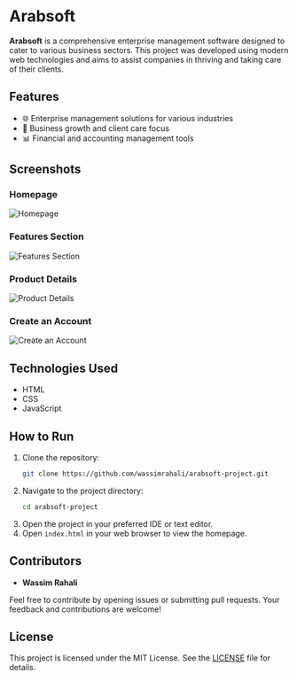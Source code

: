 # **Arabsoft**

**Arabsoft** is a comprehensive enterprise management software designed to cater to various business sectors. This project was developed using modern web technologies and aims to assist companies in thriving and taking care of their clients.

## **Features**

- 🌐 Enterprise management solutions for various industries
- 💼 Business growth and client care focus
- 📊 Financial and accounting management tools

## **Screenshots**

### **Homepage**
![Homepage](https://github.com/wassimrahali/arabsoft-project/assets/140222867/screenshot-homepage.png)

### **Features Section**
![Features Section](https://github.com/wassimrahali/arabsoft-project/assets/140222867/screenshot-features.png)

### **Product Details**
![Product Details](https://github.com/wassimrahali/arabsoft-project/assets/140222867/screenshot-product.png)

### **Create an Account**
![Create an Account](https://github.com/wassimrahali/arabsoft-project/assets/140222867/screenshot-create-account.png)

## **Technologies Used**

- HTML
- CSS
- JavaScript

## **How to Run**

1. Clone the repository:
    ```bash
    git clone https://github.com/wassimrahali/arabsoft-project.git
    ```
2. Navigate to the project directory:
    ```bash
    cd arabsoft-project
    ```
3. Open the project in your preferred IDE or text editor.
4. Open `index.html` in your web browser to view the homepage.

## **Contributors**

- **Wassim Rahali**

Feel free to contribute by opening issues or submitting pull requests. Your feedback and contributions are welcome!

## **License**

This project is licensed under the MIT License. See the [LICENSE](LICENSE) file for details.
